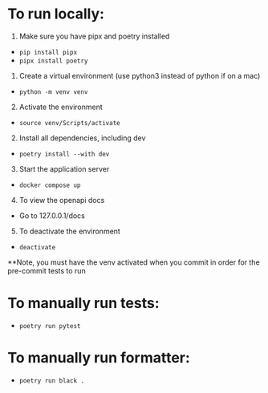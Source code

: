 # To run locally:
1) Make sure you have pipx and poetry installed
- `pip install pipx`
- `pipx install poetry`
1) Create a virtual environment (use python3 instead of python if on a mac)
- `python -m venv venv`
2) Activate the environment
- `source venv/Scripts/activate`
2) Install all dependencies, including dev
- `poetry install --with dev`
3) Start the application server
- `docker compose up`
4) To view the openapi docs
- Go to 127.0.0.1/docs
5) To deactivate the environment
- `deactivate`

**Note, you must have the venv activated when you commit in order for the pre-commit tests to run

# To manually run tests:
- `poetry run pytest`

# To manually run formatter:
- `poetry run black .`
